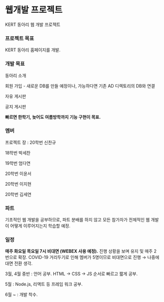# 웹개발 프로젝트

KERT 동아리 웹 개발 프로젝트


### 프로젝트 목표

KERT 동아리 홈페이지를 개발.


### 개발 목표

동아리 소개

회원 가입 - 새로운 DB를 만들 예정이나, 가능하다면 기존 AD 디렉토리의 DB와 연결

자유 게시판

공지 게시판

**빠르면 한학기, 늦어도 여름방학까지 기능 구현이 목표.** 


### 멤버

프로젝트 장 : 20학번 신찬규

18학번 박세찬

19학번 엄다연

20학번 이윤서

20학번 이지현

20학번 김세연


### 파트
기초적인 웹 개발을 공부하므로, 파트 분배를 하지 않고 모든 참가자가 전체적인 웹 개발이 어떻게 이루어지는지 학습할 예정.

### 일정

**매주 화요일 목요일 7시 비대면 (WEBEX 사용 예정).** 진행 상황을 보며 유지 및 매주 2번으로 확장. COVID-19 거리두기로 인해 멤버가 5명이므로 비대면으로 진행 → 나중에 대면 전환 생각. 

3월, 4월 중반 : 언어 공부. HTML → CSS → JS 순서로 빠르고 짧게 공부.

5월 : Node.js, 리액트 등 프레임 워크 공부.

6월 ~ : 개발 착수.
